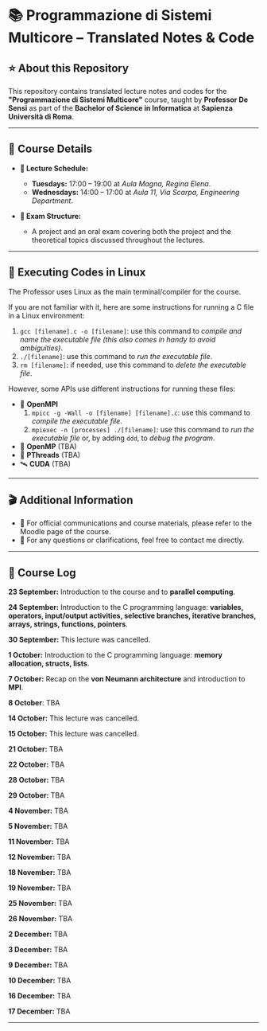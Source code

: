 # 📚 Programmazione di Sistemi Multicore – Translated Notes & Code

## ⭐ About this Repository

This repository contains translated lecture notes and codes for the **"Programmazione di Sistemi Multicore"** course, taught by **Professor De Sensi** as part of the **Bachelor of Science in Informatica** at **Sapienza Università di Roma**.

---

## 📍 Course Details

- **📅 Lecture Schedule:**
  - **Tuesdays:** 17:00 – 19:00 at *Aula Magna, Regina Elena*.
  - **Wednesdays:** 14:00 – 17:00 at *Aula 11, Via Scarpa, Engineering Department*.

- **🧪 Exam Structure:**
  - A project and an oral exam covering both the project and the theoretical topics discussed throughout the lectures.

---

## 🚨 Executing Codes in Linux

The Professor uses Linux as the main terminal/compiler for the course.

If you are not familiar with it, here are some instructions for running a C file in a Linux environment:

1) `gcc [filename].c -o [filename]`: use this command to *compile and name the executable file (this also comes in handy to avoid ambiguities)*.
2) `./[filename]`: use this command to *run the executable file*.
3) `rm [filename]`: if needed, use this command to *delete the executable file*.

However, some APIs use different instructions for running these files:

- 📮 **OpenMPI**
  1) `mpicc -g -Wall -o [filename] [filename].c`: use this command to *compile the executable file*.
  2) `mpiexec -n [processes] ./[filename]`: use this command to *run the executable file* or, by adding `ddd`, to *debug the program*.
- 🧭 **OpenMP** (TBA)
- 🐌 **PThreads** (TBA)
- 🛰 **CUDA** (TBA)

---

## 🎬 Additional Information

- 📌 For official communications and course materials, please refer to the Moodle page of the course.
- 📩 For any questions or clarifications, feel free to contact me directly.

---

## 📖 Course Log
**23 September:** Introduction to the course and to **parallel computing**.

**24 September:** Introduction to the C programming language: **variables, operators, input/output activities, selective branches, iterative branches, arrays, strings, functions, pointers**.

**30 September:** This lecture was cancelled.

**1 October:** Introduction to the C programming language: **memory allocation, structs, lists**.

**7 October:** Recap on the **von Neumann architecture** and introduction to **MPI**.

**8 October**: TBA

**14 October:** This lecture was cancelled.

**15 October:** This lecture was cancelled.

**21 October:** TBA

**22 October:** TBA

**28 October:** TBA

**29 October:** TBA

**4 November:** TBA

**5 November:** TBA

**11 November:** TBA

**12 November:** TBA

**18 November:** TBA

**19 November:** TBA

**25 November:** TBA

**26 November:** TBA

**2 December:** TBA

**3 December:** TBA

**9 December:** TBA

**10 December:** TBA

**16 December:** TBA

**17 December:** TBA

---
